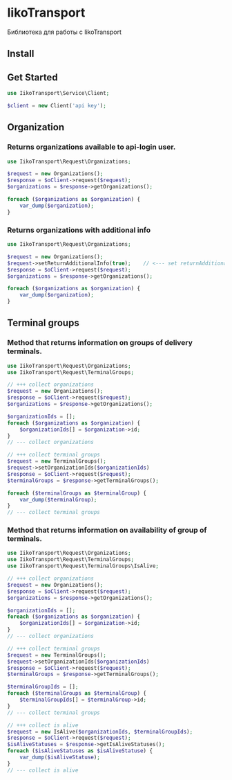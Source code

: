 # IikoTransport
Библиотека для работы с IikoTransport 

## Install 

## Get Started
```php
use IikoTransport\Service\Client;

$client = new Client('api key'); 
```


## Organization 

### Returns organizations available to api-login user. 
```php
use IikoTransport\Request\Organizations;

$request = new Organizations();
$response = $oClient->request($request);
$organizations = $response->getOrganizations();

foreach ($organizations as $organization) {
	var_dump($organization);
}
```

### Returns organizations with additional info
```php
use IikoTransport\Request\Organizations;

$request = new Organizations();
$request->setReturnAdditionalInfo(true);	// <--- set returnAdditionalInfo
$response = $oClient->request($request);
$organizations = $response->getOrganizations();

foreach ($organizations as $organization) {
	var_dump($organization);
}
```


## Terminal groups

### Method that returns information on groups of delivery terminals.
```php
use IikoTransport\Request\Organizations;
use IikoTransport\Request\TerminalGroups;

// +++ collect organizations
$request = new Organizations();
$response = $oClient->request($request);
$organizations = $response->getOrganizations();

$organizationIds = [];
foreach ($organizations as $organization) {
	$organizationIds[] = $organization->id;
}
// --- collect organizations

// +++ collect terminal groups
$request = new TerminalGroups();
$request->setOrganizationIds($organizationIds)
$response = $oClient->request($request);
$terminalGroups = $response->getTerminalGroups();

foreach ($terminalGroups as $terminalGroup) {
	var_dump($terminalGroup);
}
// --- collect terminal groups
```

### Method that returns information on availability of group of terminals.
```php
use IikoTransport\Request\Organizations;
use IikoTransport\Request\TerminalGroups;
use IikoTransport\Request\TerminalGroups\IsAlive;

// +++ collect organizations
$request = new Organizations();
$response = $oClient->request($request);
$organizations = $response->getOrganizations();

$organizationIds = [];
foreach ($organizations as $organization) {
	$organizationIds[] = $organization->id;
}
// --- collect organizations

// +++ collect terminal groups
$request = new TerminalGroups();
$request->setOrganizationIds($organizationIds)
$response = $oClient->request($request);
$terminalGroups = $response->getTerminalGroups();

$terminalGroupIds = [];
foreach ($terminalGroups as $terminalGroup) {
	$terminalGroupIds[] = $terminalGroup->id;
}
// --- collect terminal groups

// +++ collect is alive
$request = new IsAlive($organizationIds, $terminalGroupIds);
$response = $oClient->request($request);
$isAliveStatuses = $response->getIsAliveStatuses();
foreach ($isAliveStatuses as $isAliveStatuse) {
	var_dump($isAliveStatuse);
}
// --- collect is alive
```
